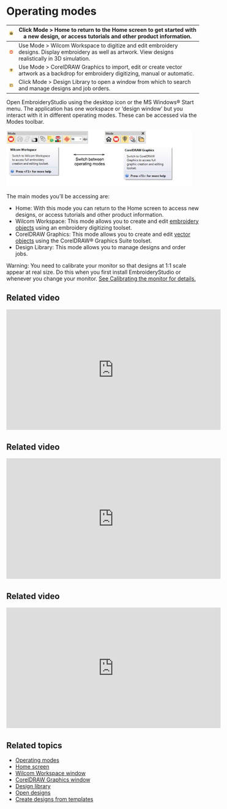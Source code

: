 # Operating modes

| ![Home.png](assets/Home.png)                           | Click Mode > Home to return to the Home screen to get started with a new design, or access tutorials and other product information.                      |
| ------------------------------------------------------ | -------------------------------------------------------------------------------------------------------------------------------------------------------- |
| ![SwitchToWilcom.png](assets/SwitchToWilcom.png)       | Use Mode > Wilcom Workspace to digitize and edit embroidery designs. Display embroidery as well as artwork. View designs realistically in 3D simulation. |
| ![SwitchToCorelDRAW.png](assets/SwitchToCorelDRAW.png) | Use Mode > CorelDRAW Graphics to import, edit or create vector artwork as a backdrop for embroidery digitizing, manual or automatic.                     |
| ![DesignLibrary.png](assets/DesignLibrary.png)         | Click Mode > Design Library to open a window from which to search and manage designs and job orders.                                                     |

Open EmbroideryStudio using the desktop icon or the MS Windows® Start menu. The application has one workspace or ‘design window’ but you interact with it in different operating modes. These can be accessed via the Modes toolbar.

![summary_-_designs00003.png](assets/summary_-_designs00003.png)

The main modes you’ll be accessing are:

- Home: With this mode you can return to the Home screen to access new designs, or access tutorials and other product information.
- Wilcom Workspace: This mode allows you to create and edit [embroidery objects](../../glossary/glossary) using an embroidery digitizing toolset.
- CorelDRAW Graphics: This mode allows you to create and edit [vector objects](../../glossary/glossary) using the CorelDRAW® Graphics Suite toolset.
- Design Library: This mode allows you to manage designs and order jobs.

Warning: You need to calibrate your monitor so that designs at 1:1 scale appear at real size. Do this when you first install EmbroideryStudio or whenever you change your monitor. [See Calibrating the monitor for details.](../../Setup/hardware/Calibrating_the_monitor)

## Related video

<iframe src="https://www.youtube.com/embed/q1zVNto4nVw" frameborder="0" 
		 allow="accelerometer; autoplay; encrypted-media; gyroscope; picture-in-picture" 
		 allowfullscreen="" style="width: 560px; height: 315px;">
<p>&#160;</p>
</iframe>

## Related video

<iframe src="https://www.youtube.com/embed/Yr2UTwcKr8Y" frameborder="0" 
		 allow="accelerometer; autoplay; encrypted-media; gyroscope; picture-in-picture" 
		 allowfullscreen="" style="width: 560px; height: 315px;">
<p>&#160;</p>
</iframe>

## Related video

<iframe src="https://www.youtube.com/embed/AFnOJrW505g" frameborder="0" 
		 allow="accelerometer; autoplay; encrypted-media; gyroscope; picture-in-picture" 
		 allowfullscreen="" style="width: 560px; height: 315px;">
<p>&#160;</p>
</iframe>

## Related topics

- [Operating modes](../../Basics/basics/Operating_modes)
- [Home screen](../../Basics/basics/Home_screen)
- [Wilcom Workspace window](../../Basics/basics/Wilcom_Workspace_window)
- [CorelDRAW Graphics window](../../Basics/basics/CorelDRAW_Graphics_window)
- [Design library](../../Basics/basics/Design_library)
- [Open designs](../../Basics/basics/Open_designs)
- [Create designs from templates](../../Basics/basics/Create_designs_from_templates)

